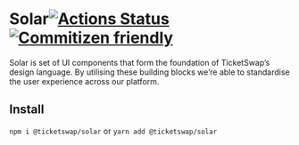 # Solar[![Actions Status](https://github.com/TicketSwap/solar/workflows/Continuous%20Integration/badge.svg)](https://github.com/TicketSwap/solar/actions) [![Commitizen friendly](https://img.shields.io/badge/commitizen-friendly-brightgreen.svg)](http://commitizen.github.io/cz-cli/)

Solar is set of UI components that form the foundation of TicketSwap’s design language. By utilising these building blocks we’re able to standardise the user experience across our platform.

## Install

`npm i @ticketswap/solar` or `yarn add @ticketswap/solar`
